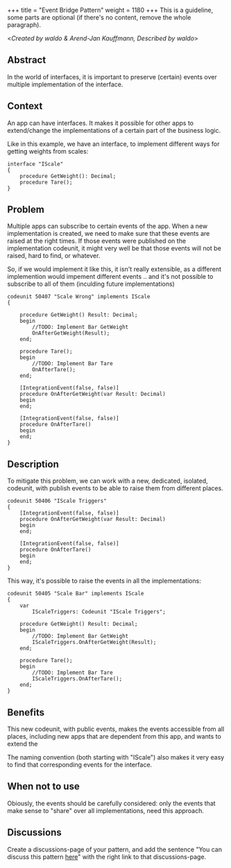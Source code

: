+++
title = "Event Bridge Pattern"
weight = 1180
+++
This is a guideline, some parts are optional (if there's no content, remove the whole paragraph).

<_Created by waldo & Arend-Jan Kauffmann, Described by waldo_\>

## Abstract

In the world of interfaces, it is important to preserve (certain) events over multiple implementation of the interface.

## Context

An app can have interfaces.
It makes it possible for other apps to extend/change the implementations of a certain part of the business logic.

Like in this example, we have an interface, to implement different ways for getting weights from scales:

```AL
interface "IScale"
{
    procedure GetWeight(): Decimal;
    procedure Tare();
}
```

## Problem

Multiple apps can subscribe to certain events of the app.
When a new implementation is created, we need to make sure that these events are raised at the right times.  If those events were published on the implementation codeunit, it might very well be that those events will not be raised, hard to find, or whatever.

So, if we would implement it like this, it isn't really extensible, as a different implemention would impement different events .. and it's not possible to subscribe to all of them (inculding future implementations)

```AL
codeunit 50407 "Scale Wrong" implements IScale
{

    procedure GetWeight() Result: Decimal;
    begin
        //TODO: Implement Bar GetWeight
        OnAfterGetWeight(Result);
    end;

    procedure Tare();
    begin
        //TODO: Implement Bar Tare
        OnAfterTare();
    end;

    [IntegrationEvent(false, false)]
    procedure OnAfterGetWeight(var Result: Decimal)
    begin
    end;

    [IntegrationEvent(false, false)]
    procedure OnAfterTare()
    begin
    end;
}
```

## Description

To mitigate this problem, we can work with a new, dedicated, isolated, codeunit, with publish events to be able to raise them from different places.

```
codeunit 50406 "IScale Triggers"
{
    [IntegrationEvent(false, false)]
    procedure OnAfterGetWeight(var Result: Decimal)
    begin
    end;

    [IntegrationEvent(false, false)]
    procedure OnAfterTare()
    begin
    end;
}
```

This way, it's possible to raise the events in all the implementations:

```AL
codeunit 50405 "Scale Bar" implements IScale
{
    var
        IScaleTriggers: Codeunit "IScale Triggers";

    procedure GetWeight() Result: Decimal;
    begin
        //TODO: Implement Bar GetWeight
        IScaleTriggers.OnAfterGetWeight(Result);
    end;

    procedure Tare();
    begin
        //TODO: Implement Bar Tare
        IScaleTriggers.OnAfterTare();
    end;
}
```

## Benefits

This new codeunit, with public events, makes the events accessible from all places, including new apps that are dependent from this app, and wants to extend the 

The naming convention (both starting with "IScale") also makes it very easy to find that corresponding events for the interface.

## When not to use

Obiously, the events should be carefully considered: only the events that make sense to "share" over all implementations, need this approach.

## Discussions

Create a discussions-page of your pattern, and add the sentence "You can discuss this pattern [here](https://github.com/microsoft/alguidelines/discussions/66)" with the right link to that discussions-page.  